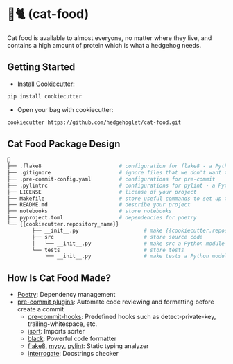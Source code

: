 # 🦔🐈 (cat-food)

Cat food is available to almost everyone, no matter where they live, and contains a high amount of protein which is what a hedgehog needs.

## Getting Started

* Install [Cookiecutter](https://github.com/cookiecutter/cookiecutter):
```bash
pip install cookiecutter
```

* Open your bag with cookiecutter:
```bash
cookiecutter https://github.com/hedgehoglet/cat-food.git
```

## Cat Food Package Design
```bash
🦔
├── .flake8                         # configuration for flake8 - a Python formatter tool
├── .gitignore                      # ignore files that we don't want to commit to Git
├── .pre-commit-config.yaml         # configurations for pre-commit
├── .pylintrc                       # configurations for pylint - a Python static code analyzer
├── LICENSE                         # license of your project
├── Makefile                        # store useful commands to set up the environment
├── README.md                       # describe your project
├── notebooks                       # store notebooks
├── pyproject.toml                  # dependencies for poetry
└── {{cookiecutter.repository_name}}
        ├── __init__.py                     # make {{cookiecutter.repository_name}} a Python module
        ├── src                             # store source code
        │   └── __init__.py                 # make src a Python module
        └── tests                           # store tests
            └── __init__.py                 # make tests a Python module
```

## How Is Cat Food Made?
* [Poetry](https://python-poetry.org/): Dependency management
* [pre-commit plugins](https://pre-commit.com/): Automate code reviewing and formatting before create a commit
  - [pre-commit-hooks](https://github.com/pre-commit/pre-commit-hooks): Predefined hooks such as detect-private-key, trailing-whitespace, etc.
  - [isort](https://github.com/PyCQA/isort): Imports sorter
  - [black](https://github.com/psf/black): Powerful code formatter
  - [flake8](https://github.com/PyCQA/flake8), [mypy](https://github.com/pre-commit/mirrors-mypy), [pylint](https://github.com/PyCQA/pylint): Static typing analyzer
  - [interrogate](https://github.com/econchick/interrogate): Docstrings checker
